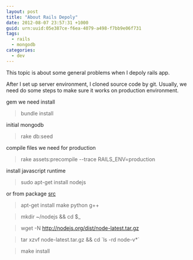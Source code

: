 ```yaml
--- 
layout: post
title: "About Rails Depoly"
date: 2012-08-07 23:57:31 +1000
guid: urn:uuid:05e387ce-f6ea-4079-a498-f7bb9e06f731
tags:
  - rails
  - mongodb
categories:
  - dev
---
```


This topic is about some general problems when I depoly rails app.

After I set up server environment, I cloned source code by git. Usually, we need do some steps to make sure it works on production environment.

gem we need install
> bundle install

initial mongodb
>rake db:seed

compile files we need for production
>rake assets:precompile --trace RAILS_ENV=production

install javascript runtime
>sudo apt-get install nodejs

or from package [src](https://github.com/joyent/node/wiki/Installing-Node.js-via-package-manager)
> apt-get install make python g++

> mkdir ~/nodejs && cd $_

> wget -N http://nodejs.org/dist/node-latest.tar.gz

> tar xzvf node-latest.tar.gz && cd \`ls -rd node-v*\`

> make install
